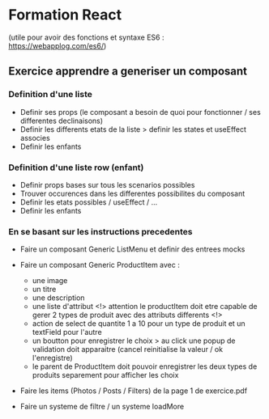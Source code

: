 # Formation React

(utile pour avoir des fonctions et syntaxe ES6 : https://webapplog.com/es6/)

## Exercice apprendre a generiser un composant
### Definition d'une liste
- Definir ses props (le composant a besoin de quoi pour fonctionner / ses differentes declinaisons)
- Definir les differents etats de la liste > definir les states et useEffect associes
- Definir les enfants

### Definition d'une liste row (enfant)
- Definir props bases sur tous les scenarios possibles
- Trouver occurences dans les differentes possibilites du composant
- Definir les etats possibles / useEffect / ...
- Definir les enfants

### En se basant sur les instructions precedentes
* Faire un composant Generic ListMenu et definir des entrees mocks

* Faire un composant Generic ProductItem avec :
    * une image
    * un titre
    * une description
    * une liste d'attribut <!> attention le productItem doit etre capable de gerer 2 types de produit avec des attributs differents <!>
    * action de select de quantite 1 a 10 pour un type de produit et un textField pour l'autre
    * un boutton pour enregistrer le choix > au click une popup de validation doit apparaitre (cancel reinitialise la valeur / ok l'enregistre)
    * le parent de ProductItem doit pouvoir enregistrer les deux types de produits separement pour afficher les choix
  
* Faire les items (Photos / Posts / Filters) de la page 1 de exercice.pdf
* Faire un systeme de filtre / un systeme loadMore